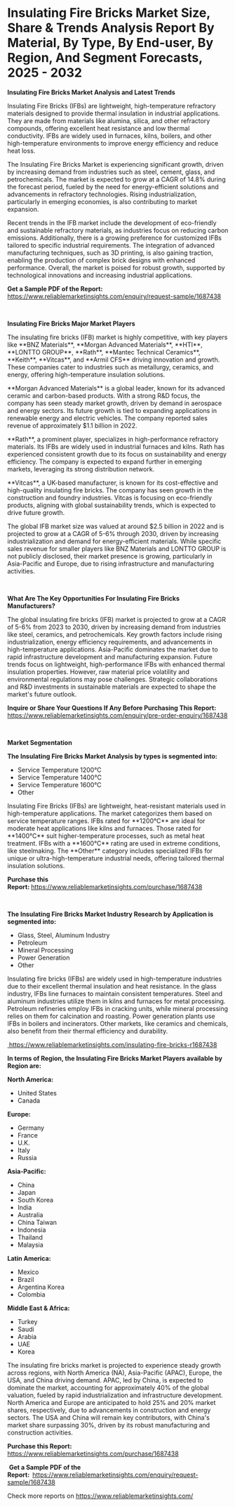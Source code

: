 <p><h1>Insulating Fire Bricks Market Size, Share & Trends Analysis Report By Material, By Type, By End-user, By Region, And Segment Forecasts, 2025 - 2032</h1></p><p><strong>Insulating Fire Bricks Market Analysis and Latest Trends</strong></p>
<p><p>Insulating Fire Bricks (IFBs) are lightweight, high-temperature refractory materials designed to provide thermal insulation in industrial applications. They are made from materials like alumina, silica, and other refractory compounds, offering excellent heat resistance and low thermal conductivity. IFBs are widely used in furnaces, kilns, boilers, and other high-temperature environments to improve energy efficiency and reduce heat loss.</p><p>The Insulating Fire Bricks Market is experiencing significant growth, driven by increasing demand from industries such as steel, cement, glass, and petrochemicals. The market is expected to grow at a CAGR of 14.8% during the forecast period, fueled by the need for energy-efficient solutions and advancements in refractory technologies. Rising industrialization, particularly in emerging economies, is also contributing to market expansion.</p><p>Recent trends in the IFB market include the development of eco-friendly and sustainable refractory materials, as industries focus on reducing carbon emissions. Additionally, there is a growing preference for customized IFBs tailored to specific industrial requirements. The integration of advanced manufacturing techniques, such as 3D printing, is also gaining traction, enabling the production of complex brick designs with enhanced performance. Overall, the market is poised for robust growth, supported by technological innovations and increasing industrial applications.</p></p>
<p><strong>Get a Sample PDF of the Report:&nbsp;</strong> <a href="https://www.reliablemarketinsights.com/enquiry/request-sample/1687438?utm_campaign=1887&utm_medium=2&utm_source=Github&utm_content=ia&utm_term=30012025&utm_id=insulating-fire-bricks">https://www.reliablemarketinsights.com/enquiry/request-sample/1687438</a></p>
<p>&nbsp;</p>
<p><strong>Insulating Fire Bricks Major Market Players</strong></p>
<p><p>The insulating fire bricks (IFB) market is highly competitive, with key players like **BNZ Materials**, **Morgan Advanced Materials**, **HTI**, **LONTTO GROUP**, **Rath**, **Mantec Technical Ceramics**, **Keith**, **Vitcas**, and **Armil CFS** driving innovation and growth. These companies cater to industries such as metallurgy, ceramics, and energy, offering high-temperature insulation solutions.</p><p>**Morgan Advanced Materials** is a global leader, known for its advanced ceramic and carbon-based products. With a strong R&D focus, the company has seen steady market growth, driven by demand in aerospace and energy sectors. Its future growth is tied to expanding applications in renewable energy and electric vehicles. The company reported sales revenue of approximately $1.1 billion in 2022.</p><p>**Rath**, a prominent player, specializes in high-performance refractory materials. Its IFBs are widely used in industrial furnaces and kilns. Rath has experienced consistent growth due to its focus on sustainability and energy efficiency. The company is expected to expand further in emerging markets, leveraging its strong distribution network.</p><p>**Vitcas**, a UK-based manufacturer, is known for its cost-effective and high-quality insulating fire bricks. The company has seen growth in the construction and foundry industries. Vitcas is focusing on eco-friendly products, aligning with global sustainability trends, which is expected to drive future growth.</p><p>The global IFB market size was valued at around $2.5 billion in 2022 and is projected to grow at a CAGR of 5-6% through 2030, driven by increasing industrialization and demand for energy-efficient materials. While specific sales revenue for smaller players like BNZ Materials and LONTTO GROUP is not publicly disclosed, their market presence is growing, particularly in Asia-Pacific and Europe, due to rising infrastructure and manufacturing activities.</p></p>
<p>&nbsp;</p>
<p><strong>What Are The Key Opportunities For Insulating Fire Bricks Manufacturers?</strong></p>
<p><p>The global insulating fire bricks (IFB) market is projected to grow at a CAGR of 5-6% from 2023 to 2030, driven by increasing demand from industries like steel, ceramics, and petrochemicals. Key growth factors include rising industrialization, energy efficiency requirements, and advancements in high-temperature applications. Asia-Pacific dominates the market due to rapid infrastructure development and manufacturing expansion. Future trends focus on lightweight, high-performance IFBs with enhanced thermal insulation properties. However, raw material price volatility and environmental regulations may pose challenges. Strategic collaborations and R&D investments in sustainable materials are expected to shape the market's future outlook.</p></p>
<p><strong>Inquire or Share Your Questions If Any Before Purchasing This Report:</strong> <a href="https://www.reliablemarketinsights.com/enquiry/pre-order-enquiry/1687438?utm_campaign=1887&utm_medium=2&utm_source=Github&utm_content=ia&utm_term=30012025&utm_id=insulating-fire-bricks">https://www.reliablemarketinsights.com/enquiry/pre-order-enquiry/1687438</a></p>
<p>&nbsp;</p>
<p><strong>Market Segmentation</strong></p>
<p><strong>The Insulating Fire Bricks Market Analysis by types is segmented into:</strong></p>
<p><ul><li>Service Temperature 1200℃</li><li>Service Temperature 1400℃</li><li>Service Temperature 1600℃</li><li>Other</li></ul></p>
<p><p>Insulating Fire Bricks (IFBs) are lightweight, heat-resistant materials used in high-temperature applications. The market categorizes them based on service temperature ranges. IFBs rated for **1200°C** are ideal for moderate heat applications like kilns and furnaces. Those rated for **1400°C** suit higher-temperature processes, such as metal heat treatment. IFBs with a **1600°C** rating are used in extreme conditions, like steelmaking. The **Other** category includes specialized IFBs for unique or ultra-high-temperature industrial needs, offering tailored thermal insulation solutions.</p></p>
<p><strong>Purchase this Report:&nbsp;</strong><a href="https://www.reliablemarketinsights.com/purchase/1687438?utm_campaign=1887&utm_medium=2&utm_source=Github&utm_content=ia&utm_term=30012025&utm_id=insulating-fire-bricks">https://www.reliablemarketinsights.com/purchase/1687438</a></p>
<p>&nbsp;</p>
<p><strong>The Insulating Fire Bricks Market Industry Research by Application is segmented into:</strong></p>
<p><ul><li>Glass, Steel, Aluminum Industry</li><li>Petroleum</li><li>Mineral Processing</li><li>Power Generation</li><li>Other</li></ul></p>
<p><p>Insulating fire bricks (IFBs) are widely used in high-temperature industries due to their excellent thermal insulation and heat resistance. In the glass industry, IFBs line furnaces to maintain consistent temperatures. Steel and aluminum industries utilize them in kilns and furnaces for metal processing. Petroleum refineries employ IFBs in cracking units, while mineral processing relies on them for calcination and roasting. Power generation plants use IFBs in boilers and incinerators. Other markets, like ceramics and chemicals, also benefit from their thermal efficiency and durability.</p></p>
<p><a href="https://www.reliablemarketinsights.com/insulating-fire-bricks-r1687438?utm_campaign=1887&utm_medium=2&utm_source=Github&utm_content=ia&utm_term=30012025&utm_id=insulating-fire-bricks">&nbsp;https://www.reliablemarketinsights.com/insulating-fire-bricks-r1687438</a></p>
<p><strong>In terms of Region, the Insulating Fire Bricks Market Players available by Region are:</strong></p>
<p>
    <p> <strong> North America: </strong>
        <ul>
            <li>United States</li>
            <li>Canada</li>
        </ul>
        </p> 
    <p> <strong> Europe: </strong>
        <ul>
            <li>Germany</li>
            <li>France</li>
            <li>U.K.</li>
            <li>Italy</li>
            <li>Russia</li>
        </ul>
        </p> 
    <p> <strong> Asia-Pacific: </strong>
        <ul>
            <li>China</li>
            <li>Japan</li>
            <li>South Korea</li>
            <li>India</li>
            <li>Australia</li>
            <li>China Taiwan</li>
            <li>Indonesia</li>
            <li>Thailand</li>
            <li>Malaysia</li>
        </ul>
        </p> 
    <p> <strong> Latin America: </strong>
        <ul>
            <li>Mexico</li>
            <li>Brazil</li>
            <li>Argentina Korea</li>
            <li>Colombia</li>
        </ul>
        </p> 
    <p> <strong> Middle East & Africa: </strong>
        <ul>
            <li>Turkey</li>
            <li>Saudi</li>
            <li>Arabia</li>
            <li>UAE</li>
            <li>Korea</li>
        </ul>
    </p>
    </p>
<p><p>The insulating fire bricks market is projected to experience steady growth across regions, with North America (NA), Asia-Pacific (APAC), Europe, the USA, and China driving demand. APAC, led by China, is expected to dominate the market, accounting for approximately 40% of the global valuation, fueled by rapid industrialization and infrastructure development. North America and Europe are anticipated to hold 25% and 20% market shares, respectively, due to advancements in construction and energy sectors. The USA and China will remain key contributors, with China's market share surpassing 30%, driven by its robust manufacturing and construction activities.</p></p>
<p><strong>Purchase this Report: </strong><a href="https://www.reliablemarketinsights.com/purchase/1687438?utm_campaign=1887&utm_medium=2&utm_source=Github&utm_content=ia&utm_term=30012025&utm_id=insulating-fire-bricks">https://www.reliablemarketinsights.com/purchase/1687438</a></p>
<p>&nbsp;<strong>Get a Sample PDF of the Report:&nbsp;&nbsp;</strong><a href="https://www.reliablemarketinsights.com/enquiry/request-sample/1687438?utm_campaign=1887&utm_medium=2&utm_source=Github&utm_content=ia&utm_term=30012025&utm_id=insulating-fire-bricks">https://www.reliablemarketinsights.com/enquiry/request-sample/1687438</a></p>
<p><strong></strong></p>
<p>Check more reports on <a href="https://www.reliablemarketinsights.com/?utm_campaign=1887&utm_medium=2&utm_source=Github&utm_content=ia&utm_term=30012025&utm_id=insulating-fire-bricks">https://www.reliablemarketinsights.com/</a></p>